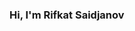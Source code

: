 ### Hi, I'm Rifkat Saidjanov

<img src="https://www.imgacademy.com/themes/custom/imgacademy/images/helpbox-contact.jpg" alt="" style="">

